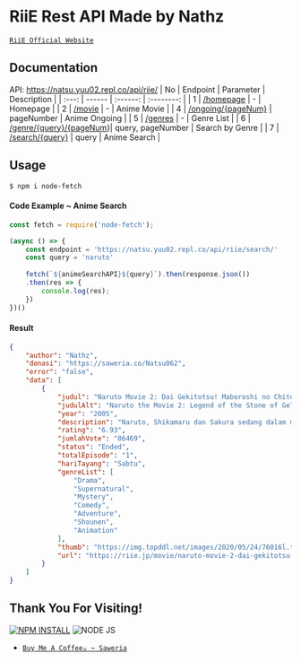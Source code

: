 # RiiE Rest API Made by Nathz
[`RiiE Official Website`](https://riie.jp)
## **Documentation**
API: https://natsu.yuu02.repl.co/api/riie/
| No | Endpoint | Parameter | Description |
| :---: | ------ | :------: | :--------: |
| 1 | [/homepage](https://natsu.yuu02.repl.co/api/riie/homepage) | - | Homepage |
| 2 | [/movie](https://natsu.yuu02.repl.co/api/riie/movie) | - | Anime Movie | 
| 4 | [/ongoing/{pageNum}](https://natsu.yuu02.repl.co/api/riie/ongoing) | pageNumber | Anime Ongoing |
| 5 | [/genres](https://natsu.yuu02.repl.co/api/riie/genres) | - | Genre List |
| 6 | [/genre/{query}/{pageNum](https://natsu.yuu02.repl.co/api/riie/genre/action/1)}| query, pageNumber | Search by Genre |
| 7 | [/search/{query}](https://natsu.yuu02.repl.co/api/riie/search) | query | Anime Search |

## **Usage**
```
$ npm i node-fetch
```
#### **Code Example ~ Anime Search**
```js
const fetch = require('node-fetch');

(async () => {
    const endpoint = 'https://natsu.yuu02.repl.co/api/riie/search/'
    const query = 'naruto'
    
    fetch(`${animeSearchAPI}${query}`).then(response.json())
    .then(res => {
        console.log(res);
    })
})()
```
#### **Result**
```json
{
    "author": "Nathz",
    "donasi": "https://saweria.co/Natsu062",
    "error": "false",
    "data": [
        {
            "judul": "Naruto Movie 2: Dai Gekitotsu! Maboroshi no Chiteiiseki Dattebayo!",
            "judulAlt": "Naruto the Movie 2: Legend of the Stone of Gelel",
            "year": "2005",
            "description": "Naruto, Shikamaru dan Sakura sedang dalam misi untuk mengantarkan hewan kesayangan ke sebuah desa saat seorang ksatria misterius muncul untuk menghadapi mereka.",
            "rating": "6.93",
            "jumlahVote": "86469",
            "status": "Ended",
            "totalEpisode": "1",
            "hariTayang": "Sabtu",
            "genreList": [
                "Drama",
                "Supernatural",
                "Mystery",
                "Comedy",
                "Adventure",
                "Shounen",
                "Animation"
            ],
            "thumb": "https://img.topddl.net/images/2020/05/24/76016l.th.jpg",
            "url": "https://riie.jp/movie/naruto-movie-2-dai-gekitotsu-maboroshi-no-chiteiiseki-dattebayo"
        }
    ]
}
```
## **Thank You For Visiting!**
[![NPM INSTALL](http://img.shields.io/badge/npm-install-blue.svg?style=flat&logo=npm)](https://docs.npmjs.com/getting-started/installing-npm-packages-locally) ![NODE JS](http://img.shields.io/badge/Node-JS-teal.svg?style=flat&logo=node.js)

* [`Buy Me A Coffee☕ ~ Saweria`](https://saweria.co/Natsu062)

